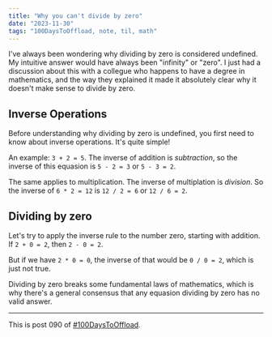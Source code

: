 ```yaml
---
title: "Why you can't divide by zero"
date: "2023-11-30"
tags: "100DaysToOffload, note, til, math"
---
```


I've always been wondering why dividing by zero is considered undefined. My intuitive answer would have always been "infinity" or "zero". I just had a discussion about this with a collegue who happens to have a degree in mathematics, and the way they explained it made it absolutely clear why it doesn't make sense to divide by zero.

## Inverse Operations

Before understanding why dividing by zero is undefined, you first need to know about inverse operations. It's quite simple!

An example: `3 + 2 = 5`. The inverse of addition is *subtraction*, so the inverse of this equasion is `5 - 2 = 3` or `5 - 3 = 2`.

The same applies to multiplication. The inverse of multiplation is *division*. So the inverse of `6 * 2 = 12` is `12 / 2 = 6` or `12 / 6 = 2`.

## Dividing by zero

Let's try to apply the inverse rule to the number zero, starting with addition. If `2 + 0 = 2`, then `2 - 0 = 2`.

But if we have `2 * 0 = 0`, the inverse of that would be `0 / 0 = 2`, which is just not true.

Dividing by zero breaks some fundamental laws of mathematics, which is why there's a general consensus that any equasion dividing by zero has no valid answer.

---

This is post 090 of [#100DaysToOffload](https://100daystooffload.com/).
